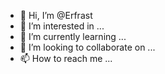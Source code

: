 - 👋 Hi, I’m @Erfrast
- 👀 I’m interested in ...
- 🌱 I’m currently learning ...
- 💞️ I’m looking to collaborate on ...
- 📫 How to reach me ...

<!---
Erfrast/Erfrast is a ✨ special ✨ repository because its `README.md` (this file) appears on your GitHub profile.
You can click the Preview link to take a look at your changes.
--->
